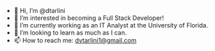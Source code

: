 - 👋 Hi, I’m @dtarlini
- 👀 I’m interested in becoming a Full Stack Developer!
- 🌱 I’m currently working as an IT Analyst at the University of Florida.
- 💞️ I’m looking to learn as much as I can.
- 📫 How to reach me: dvtarlini1@gmail.com

<!---
dtarlini/dtarlini is a ✨ special ✨ repository because its `README.md` (this file) appears on your GitHub profile.
You can click the Preview link to take a look at your changes.
--->
